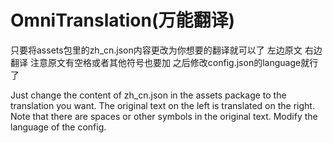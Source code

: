 # OmniTranslation(万能翻译)

只要将assets包里的zh_cn.json内容更改为你想要的翻译就可以了 左边原文 右边翻译 注意原文有空格或者其他符号也要加 之后修改config.json的language就行了

Just change the content of zh_cn.json in the assets package to the translation you want. The original text on the left is translated on the right. Note that there are spaces or other symbols in the original text. Modify the language of the config.


